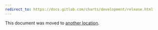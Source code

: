 ```yaml
---
redirect_to: https://docs.gitlab.com/charts/development/release.html
---
```


This document was moved to [another location](https://docs.gitlab.com/charts/development/release.html).

<!-- This redirect file can be deleted after <2021-07-30>. -->
<!-- Before deletion, see: https://docs.gitlab.com/ee/development/documentation/#move-or-rename-a-page -->
